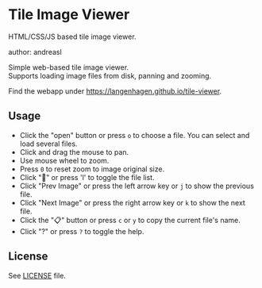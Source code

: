 # Tile Image Viewer
HTML/CSS/JS based tile image viewer.

author: andreasl

Simple web-based tile image viewer.  
Supports loading image files from disk, panning and zooming.

Find the webapp under https://langenhagen.github.io/tile-viewer.


## Usage
- Click the "open" button or press `o` to choose a file. You can select and load several files.
- Click and drag the mouse to pan.
- Use mouse wheel to zoom.
- Press `0` to reset zoom to image original size.
- Click "📜" or press 'l' to toggle the file list.
- Click "Prev Image" or press the left arrow key or `j` to show the previous file.
- Click "Next Image" or press the right arrow key or `k` to show the next file.
- Click the "📋" button or press `c` or `y` to copy the current file's name.
- Click "?" or press `?` to toggle the help.


## License
See [LICENSE](LICENSE) file.
